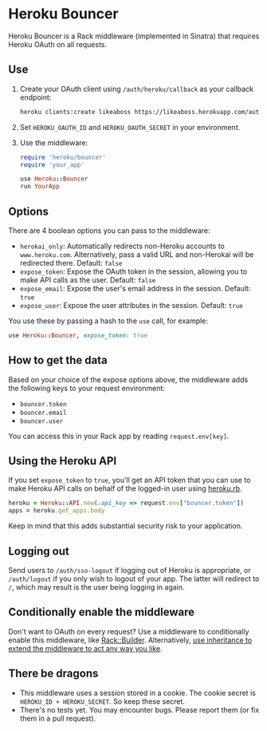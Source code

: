 # Heroku Bouncer

Heroku Bouncer is a Rack middleware (implemented in Sinatra) that
requires Heroku OAuth on all requests.

## Use

1. Create your OAuth client using `/auth/heroku/callback` as your
   callback endpoint:

    ```sh
    heroku clients:create likeaboss https://likeaboss.herokuapp.com/auth/heroku/callback
    ```

2. Set `HEROKU_OAUTH_ID` and `HEROKU_OAUTH_SECRET` in your environment.
3. Use the middleware:

    ```ruby
    require 'heroku/bouncer'
    require 'your_app'

    use Heroku::Bouncer
    run YourApp
    ```

## Options

There are 4 boolean options you can pass to the middleware:

* `herokai_only`: Automatically redirects non-Heroku accounts to
  `www.heroku.com`. Alternatively, pass a valid URL and non-Herokai will
  be redirected there. Default: `false`
* `expose_token`: Expose the OAuth token in the session, allowing you to
  make API calls as the user. Default: `false`
* `expose_email`: Expose the user's email address in the session.
  Default: `true`
* `expose_user`: Expose the user attributes in the session. Default:
  `true`

You use these by passing a hash to the `use` call, for example:

```ruby
use Heroku::Bouncer, expose_token: true
```

## How to get the data

Based on your choice of the expose options above, the middleware adds
the following keys to your request environment:

* `bouncer.token`
* `bouncer.email`
* `bouncer.user`

You can access this in your Rack app by reading `request.env[key]`.

## Using the Heroku API

If you set `expose_token` to `true`, you'll get an API token that you
can use to make Heroku API calls on behalf of the logged-in user using
[heroku.rb](https://github.com/heroku/heroku.rb).

```ruby
heroku = Heroku::API.new(:api_key => request.env["bouncer.token"])
apps = heroku.get_apps.body
```

Keep in mind that this adds substantial security risk to your
application.

## Logging out

Send users to `/auth/sso-logout` if logging out of Heroku is
appropriate, or `/auth/logout` if you only wish to logout of your app.
The latter will redirect to `/`, which may result is the user being
logging in again.

## Conditionally enable the middleware

Don't want to OAuth on every request? Use a middleware to conditionally
enable this middleware, like
[Rack::Builder](http://rack.rubyforge.org/doc/Rack/Builder.html).
Alternatively, [use inheritance to extend the middleware to act any way
you like](https://gist.github.com/wuputah/5534428).

## There be dragons

* This middleware uses a session stored in a cookie. The cookie secret
  is `HEROKU_ID + HEROKU_SECRET`. So keep these secret.
* There's no tests yet. You may encounter bugs. Please report them (or
  fix them in a pull request).
